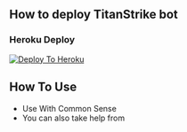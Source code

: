 ## How to deploy TitanStrike bot
### Heroku Deploy
[![Deploy To Heroku](https://www.herokucdn.com/deploy/button.svg)](https://dashboard.heroku.com/new?button-url=https://github.com/MaxGuns/SangMataMax/tree/master&template=https://github.com/mrProblem2040/TitanStrIkE_bot/tree/master)

## How To Use
  - Use With Common Sense
  - You can also take help from 
